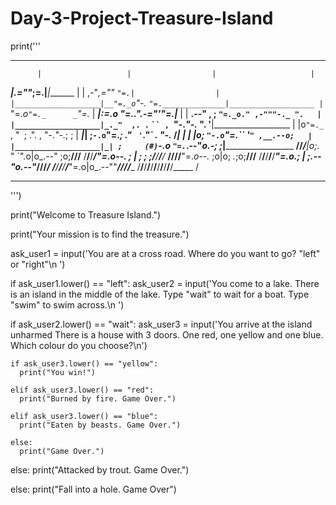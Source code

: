 # Day-3-Project-Treasure-Island

print('''
*******************************************************************************
          |                   |                  |                     |
 _________|________________.=""_;=.______________|_____________________|_______
|                   |  ,-"_,=""     `"=.|                  |
|___________________|__"=._o`"-._        `"=.______________|___________________
          |                `"=._o`"=._      _`"=._                     |
 _________|_____________________:=._o "=._."_.-="'"=.__________________|_______
|                   |    __.--" , ; `"=._o." ,-"""-._ ".   |
|___________________|_._"  ,. .` ` `` ,  `"-._"-._   ". '__|___________________
          |           |o`"=._` , "` `; .". ,  "-._"-._; ;              |
 _________|___________| ;`-.o`"=._; ." ` '`."\` . "-._ /_______________|_______
|                   | |o;    `"-.o`"=._``  '` " ,__.--o;   |
|___________________|_| ;     (#) `-.o `"=.`_.--"_o.-; ;___|___________________
____/______/______/___|o;._    "      `".o|o_.--"    ;o;____/______/______/____
/______/______/______/_"=._o--._        ; | ;        ; ;/______/______/______/_
____/______/______/______/__"=._o--._   ;o|o;     _._;o;____/______/______/____
/______/______/______/______/____"=._o._; | ;_.--"o.--"_/______/______/______/_
____/______/______/______/______/_____"=.o|o_.--""___/______/______/______/____
/______/______/______/______/______/______/______/______/______/______/_____ /
*******************************************************************************
''')


print("Welcome to Treasure Island.")

print("Your mission is to find the treasure.") 


ask_user1 = input('You are at a cross road. Where do you want to go? "left" or "right"\n ')

if ask_user1.lower() == "left":
  ask_user2 = input('You come to a lake. There is an island in the middle of the lake. Type "wait" to wait for a boat. Type "swim" to swim across.\n ')
  
  if ask_user2.lower() == "wait":
    ask_user3 = input('You arrive at the island unharmed There is a house with 3 doors. One red, one yellow and one blue. Which colour do you choose?\n')
    
    if ask_user3.lower() == "yellow":
      print("You win!")

    elif ask_user3.lower() == "red":
      print("Burned by fire. Game Over.")

    elif ask_user3.lower() == "blue":
      print("Eaten by beasts. Game Over.")

    else: 
      print("Game Over.")



  else: 
    print("Attacked by trout. Game Over.")

else:
  print("Fall into a hole. Game Over")

